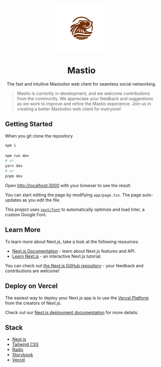 

<p align="center">
  <a href="https://mastio.app" target="_blank" rel="noopener noreferrer">
    <img width="160" height="160" src="./public/logo.svg" alt="Mastio logo">
  </a>
</p>

<h1 align="center"/>Mastio </h1>

<p align="center">
The fast and intuitive Mastodon web client for seamless social networking.
</p>


> Mastio is currently in development, and we welcome contributions from the  community. We appreciate your feedback and suggestions as we work to  improve and refine the Mastio experience. Join us in creating a better Mastodon web client for everyone!




## Getting Started

When you git clone the repository

```bash
npm i

npm run dev
# or
yarn dev
# or
pnpm dev
```

Open [http://localhost:3000](http://localhost:3000) with your browser to see the result.

You can start editing the page by modifying `app/page.tsx`. The page auto-updates as you edit the file.

This project uses [`next/font`](https://nextjs.org/docs/basic-features/font-optimization) to automatically optimize and load Inter, a custom Google Font.

## Learn More

To learn more about Next.js, take a look at the following resources:

- [Next.js Documentation](https://nextjs.org/docs) - learn about Next.js features and API.
- [Learn Next.js](https://nextjs.org/learn) - an interactive Next.js tutorial.

You can check out [the Next.js GitHub repository](https://github.com/vercel/next.js/) - your feedback and contributions are welcome!

## Deploy on Vercel

The easiest way to deploy your Next.js app is to use the [Vercel Platform](https://vercel.com/new?utm_medium=default-template&filter=next.js&utm_source=create-next-app&utm_campaign=create-next-app-readme) from the creators of Next.js.

Check out our [Next.js deployment documentation](https://nextjs.org/docs/deployment) for more details.



## Stack
- [Next.js](https://nextjs.org/)
- [Tailwind CSS](https://tailwindcss.com/)
- [Radix](https://www.radix-ui.com/)
- [Storybook](https://storybook.js.org/)
- [Vercel](https://vercel.com/)
